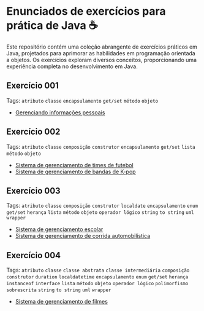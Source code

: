 # Enunciados de exercícios para prática de Java ☕

Este repositório contém uma coleção abrangente de exercícios práticos em Java, projetados para aprimorar as habilidades em programação orientada a objetos. Os exercícios exploram diversos conceitos, proporcionando uma experiência completa no desenvolvimento em Java.

## Exercício 001

Tags: `atributo` `classe` `encapsulamento` `get/set` `método` `objeto`

- [Gerenciando informações pessoais](./exercicio-001/versao-001/README.md)

## Exercício 002

Tags: `atributo` `classe` `composição` `construtor` `encapsulamento` `get/set` `lista` `método` `objeto`

- [Sistema de gerenciamento de times de futebol](./exercicio-002/versao-001/README.md)
- [Sistema de gerenciamento de bandas de K-pop](./exercicio-002/versao-002/README.md)

## Exercício 003

Tags: `atributo` `classe` `composição` `construtor` `localdate` `encapsulamento` `enum` `get/set` `herança` `lista` `método` `objeto` `operador lógico` `string` `to string` `uml` `wrapper`

- [Sistema de gerenciamento escolar](./exercicio-003/versao-001/README.md)
- [Sistema de gerenciamento de corrida automobilística](./exercicio-003/versao-002/README.md)

## Exercício 004

Tags: `atributo` `classe` `classe abstrata` `classe intermediária` `composição` `construtor` `duration` `localdatetime` `encapsulamento` `enum` `get/set` `herança` `instanceof` `interface` `lista` `método` `objeto` `operador lógico` `polimorfismo` `sobrescrita` `string` `to string` `uml` `wrapper`

- [Sistema de gerenciamento de filmes](./exercicio-004/versao-001/README.md)
